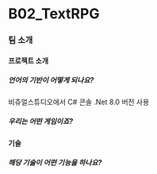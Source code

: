 # B02_TextRPG

### 팀 소개

#### 프로젝트 소개

##### 언어의 기반이 어떻게 되나요?
비쥬얼스튜디오에서 C# 콘솔 .Net 8.0 버전 사용

##### 우리는 어떤 게임이죠?

#### 기술

##### 해당 기술이 어떤 기능을 하나요?
